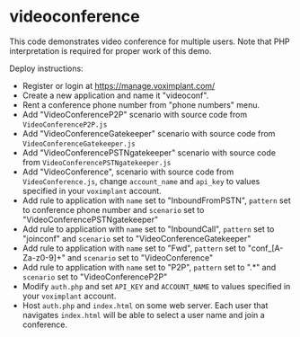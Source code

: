 # videoconference

This code demonstrates video conference for multiple users. Note that PHP interpretation is required for proper work of this demo.

Deploy instructions:

* Register or login at https://manage.voximplant.com/
* Create a new application and name it "videoconf".
* Rent a conference phone number from "phone numbers" menu.
* Add "VideoConferenceP2P" scenario with source code from `VideoConferenceP2P.js`
* Add "VideoConferenceGatekeeper" scenario with source code from `VideoConferenceGatekeeper.js`
* Add "VideoConferencePSTNgatekeeper" scenario with source code from `VideoConferencePSTNgatekeeper.js`
* Add "VideoConference", scenario with source code from `VideoConference.js`, change `account_name` and `api_key` to values specified in your `voximplant` account.
* Add rule to application with `name` set to "InboundFromPSTN", `pattern` set to conference phone number and `scenario` set to "VideoConferencePSTNgatekeeper"
* Add rule to application with `name` set to "InboundCall", `pattern` set to "joinconf" and `scenario` set to "VideoConferenceGatekeeper"
* Add rule to application with `name` set to "Fwd", `pattern` set to "conf_[A-Za-z0-9]+" and `scenario` set to "VideoConference"
* Add rule to application with `name` set to "P2P", `pattern` set to ".*" and `scenario` set to "VideoConferenceP2P"
* Modify `auth.php` and set `API_KEY` and `ACCOUNT_NAME` to values specified in your `voximplant` account.
* Host `auth.php` and `index.html` on some web server. Each user that navigates `index.html` will be able to select a user name and join a conference.
